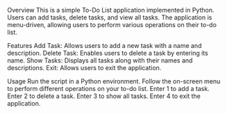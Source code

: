 Overview
This is a simple To-Do List application implemented in Python. Users can add tasks, delete tasks, and view all tasks. The application is menu-driven, allowing users to perform various operations on their to-do list.

Features
Add Task: Allows users to add a new task with a name and description.
Delete Task: Enables users to delete a task by entering its name.
Show Tasks: Displays all tasks along with their names and descriptions.
Exit: Allows users to exit the application.

Usage
Run the script in a Python environment.
Follow the on-screen menu to perform different operations on your to-do list.
Enter 1 to add a task.
Enter 2 to delete a task.
Enter 3 to show all tasks.
Enter 4 to exit the application.
